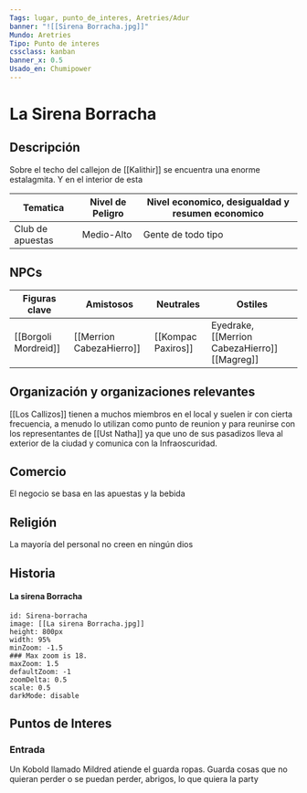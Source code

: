```yaml
---
Tags: lugar, punto_de_interes, Aretries/Adur
banner: "![[Sirena Borracha.jpg]]"
Mundo: Aretries
Tipo: Punto de interes
cssclass: kanban
banner_x: 0.5
Usado_en: Chumipower
---
```


#  La Sirena Borracha
## Descripción
Sobre el techo del callejon de [[Kalithir]] se encuentra una enorme estalagmita. Y en el interior de esta 

| Tematica         | Nivel de Peligro | Nivel economico, desigualdad y resumen economico |
| ---------------- | ---------------- | ------------------------------------------------ |
| Club de apuestas | Medio-Alto       | Gente de todo tipo                               |

## NPCs

| Figuras clave        | Amistosos                | Neutrales          | Ostiles                                      |
| -------------------- | ------------------------ | ------------------ | -------------------------------------------- |
| [[Borgoli Mordreid]] | [[Merrion CabezaHierro]] | [[Kompac Paxiros]] | Eyedrake, [[Merrion CabezaHierro]][[Magreg]] |

## Organización y organizaciones relevantes
[[Los Callizos]] tienen a muchos miembros en el local y suelen ir con cierta frecuencia, a menudo lo utilizan como punto de reunion y para reunirse con los representantes de [[Ust Natha]] ya que uno de sus pasadizos lleva al exterior de la ciudad y comunica con la Infraoscuridad.
## Comercio
El negocio se basa en las apuestas y la bebida
## Religión
La mayoría del personal no creen en ningún dios
## Historia


#### La sirena Borracha
```leaflet
id: Sirena-borracha
image: [[La sirena Borracha.jpg]]
height: 800px
width: 95%
minZoom: -1.5
### Max zoom is 18.
maxZoom: 1.5
defaultZoom: -1
zoomDelta: 0.5
scale: 0.5
darkMode: disable
```

## Puntos de Interes

### Entrada

Un Kobold llamado Mildred atiende el guarda ropas. Guarda cosas que no quieran perder o se puedan perder, abrigos, lo que quiera la party 
